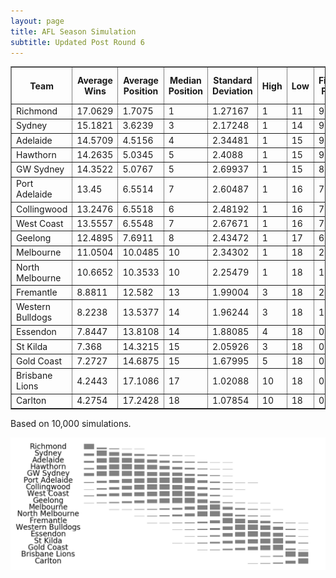 ```yaml
---
layout: page
title: AFL Season Simulation
subtitle: Updated Post Round 6
---
```

<table border="1" class="dataframe">   <thead>     <tr style="text-align: center;">       <th>Team</th>       <th>Average Wins</th>       <th>Average Position</th>       <th>Median Position</th>       <th>Standard Deviation</th>       <th>High</th>       <th>Low</th>       <th>Finals Prob</th>       <th>Top 4 Prob</th>       <th>Minor Premier Prob</th>       <th>Bottom 4 Prob</th>       <th>Wooden Spoon Prob</th>       <th>Premiership Prob</th>     </tr>   </thead>   <tbody>     <tr>       <td>Richmond</td>       <td>17.0629</td>       <td>1.7075</td>       <td>1</td>       <td>1.27167</td>       <td>1</td>       <td>11</td>       <td>99.81</td>       <td>95.18</td>       <td>64.89</td>       <td>0</td>       <td>0</td>       <td>48.9</td>     </tr>     <tr>       <td>Sydney</td>       <td>15.1821</td>       <td>3.6239</td>       <td>3</td>       <td>2.17248</td>       <td>1</td>       <td>14</td>       <td>96.29</td>       <td>71.51</td>       <td>12.18</td>       <td>0</td>       <td>0</td>       <td>10.96</td>     </tr>     <tr>       <td>Adelaide</td>       <td>14.5709</td>       <td>4.5156</td>       <td>4</td>       <td>2.34481</td>       <td>1</td>       <td>15</td>       <td>93.13</td>       <td>55.85</td>       <td>6.01</td>       <td>0.01</td>       <td>0</td>       <td>9.08</td>     </tr>     <tr>       <td>Hawthorn</td>       <td>14.2635</td>       <td>5.0345</td>       <td>5</td>       <td>2.4088</td>       <td>1</td>       <td>15</td>       <td>90.74</td>       <td>46.08</td>       <td>3.83</td>       <td>0.01</td>       <td>0</td>       <td>8.27</td>     </tr>     <tr>       <td>GW Sydney</td>       <td>14.3522</td>       <td>5.0767</td>       <td>5</td>       <td>2.69937</td>       <td>1</td>       <td>15</td>       <td>87.75</td>       <td>46.62</td>       <td>7.41</td>       <td>0.01</td>       <td>0</td>       <td>8.84</td>     </tr>     <tr>       <td>Port Adelaide</td>       <td>13.45</td>       <td>6.5514</td>       <td>7</td>       <td>2.60487</td>       <td>1</td>       <td>16</td>       <td>75.01</td>       <td>24.01</td>       <td>1.72</td>       <td>0.12</td>       <td>0</td>       <td>4.54</td>     </tr>     <tr>       <td>Collingwood</td>       <td>13.2476</td>       <td>6.5518</td>       <td>6</td>       <td>2.48192</td>       <td>1</td>       <td>16</td>       <td>77.64</td>       <td>21.85</td>       <td>1.03</td>       <td>0.06</td>       <td>0</td>       <td>4.37</td>     </tr>     <tr>       <td>West Coast</td>       <td>13.5557</td>       <td>6.5548</td>       <td>7</td>       <td>2.67671</td>       <td>1</td>       <td>16</td>       <td>73.91</td>       <td>24.46</td>       <td>2.41</td>       <td>0.06</td>       <td>0</td>       <td>2.62</td>     </tr>     <tr>       <td>Geelong</td>       <td>12.4895</td>       <td>7.6911</td>       <td>8</td>       <td>2.43472</td>       <td>1</td>       <td>17</td>       <td>61.31</td>       <td>10.47</td>       <td>0.46</td>       <td>0.35</td>       <td>0</td>       <td>1.95</td>     </tr>     <tr>       <td>Melbourne</td>       <td>11.0504</td>       <td>10.0485</td>       <td>10</td>       <td>2.34302</td>       <td>1</td>       <td>18</td>       <td>21.15</td>       <td>2.37</td>       <td>0.02</td>       <td>2.27</td>       <td>0.01</td>       <td>0.27</td>     </tr>     <tr>       <td>North Melbourne</td>       <td>10.6652</td>       <td>10.3533</td>       <td>10</td>       <td>2.25479</td>       <td>1</td>       <td>18</td>       <td>17.4</td>       <td>1.46</td>       <td>0.04</td>       <td>3.36</td>       <td>0.01</td>       <td>0.19</td>     </tr>     <tr>       <td>Fremantle</td>       <td>8.8811</td>       <td>12.582</td>       <td>13</td>       <td>1.99004</td>       <td>3</td>       <td>18</td>       <td>2.89</td>       <td>0.08</td>       <td>0</td>       <td>16.86</td>       <td>0.32</td>       <td>0</td>     </tr>     <tr>       <td>Western Bulldogs</td>       <td>8.2238</td>       <td>13.5377</td>       <td>14</td>       <td>1.96244</td>       <td>3</td>       <td>18</td>       <td>1.34</td>       <td>0.02</td>       <td>0</td>       <td>32.96</td>       <td>0.63</td>       <td>0.01</td>     </tr>     <tr>       <td>Essendon</td>       <td>7.8447</td>       <td>13.8108</td>       <td>14</td>       <td>1.88085</td>       <td>4</td>       <td>18</td>       <td>0.71</td>       <td>0.02</td>       <td>0</td>       <td>37.78</td>       <td>0.96</td>       <td>0</td>     </tr>     <tr>       <td>St Kilda</td>       <td>7.368</td>       <td>14.3215</td>       <td>15</td>       <td>2.05926</td>       <td>3</td>       <td>18</td>       <td>0.66</td>       <td>0.02</td>       <td>0</td>       <td>51.25</td>       <td>3.26</td>       <td>0</td>     </tr>     <tr>       <td>Gold Coast</td>       <td>7.2727</td>       <td>14.6875</td>       <td>15</td>       <td>1.67995</td>       <td>5</td>       <td>18</td>       <td>0.26</td>       <td>0</td>       <td>0</td>       <td>60.9</td>       <td>1.65</td>       <td>0</td>     </tr>     <tr>       <td>Brisbane Lions</td>       <td>4.2443</td>       <td>17.1086</td>       <td>17</td>       <td>1.02088</td>       <td>10</td>       <td>18</td>       <td>0</td>       <td>0</td>       <td>0</td>       <td>97.13</td>       <td>39.8</td>       <td>0</td>     </tr>     <tr>       <td>Carlton</td>       <td>4.2754</td>       <td>17.2428</td>       <td>18</td>       <td>1.07854</td>       <td>10</td>       <td>18</td>       <td>0</td>       <td>0</td>       <td>0</td>       <td>96.87</td>       <td>53.36</td>       <td>0</td>     </tr>   </tbody> </table>
<p>Based on 10,000 simulations.</p>

<img src="/img/histogram.png"/>
